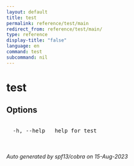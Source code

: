 ```yaml
---
layout: default
title: test
permalink: reference/test/main
redirect_from: reference/test/main/
type: reference
display-title: "false"
language: en
command: test
subcommand: nil
---
```


# test



## Options

<pre class='codeblock-pre'>
<div class='codeblock'>
  -h, --help   help for test

</div>
</pre>

###### Auto generated by spf13/cobra on 15-Aug-2023
